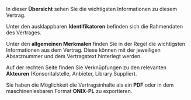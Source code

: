 In dieser **Übersicht** sehen Sie die wichtigsten Informationen zu diesem Vertrag.

Unter den ausklappbaren **Identifikatoren** befinden sich die Rahmendaten des Vertrages.

Unter den **allgemeinen Merkmalen** finden Sie in der Regel die wichtigsten Informationen aus dem Vertrag. Diese können mit der jeweiligen Absatznummer und dem Vertragstext hinterlegt werden. 

Auf der rechten Seite finden Sie Verknüpfungen zu den relevanten **Akteuren** (Konsoritalstelle, Anbieter, Library Supplier).

Sie haben die Möglichkeit die Vertragsinhalte als ein **PDF** oder in dem maschinenlesbaren Format **ONIX-PL** zu exportieren.
